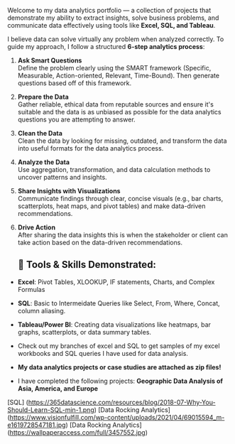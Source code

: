 Welcome to my data analytics portfolio — a collection of projects that demonstrate my ability to extract insights, solve business problems, and communicate data effectively using tools like **Excel, SQL, and Tableau**.

I believe data can solve virtually any problem when analyzed correctly. To guide my approach, I follow a structured **6-step analytics process**:

1. **Ask Smart Questions**  
   Define the problem clearly using the SMART framework (Specific, Measurable, Action-oriented, Relevant, Time-Bound). Then generate questions based off of this framework. 

2. **Prepare the Data**  
   Gather reliable, ethical data from reputable sources and ensure it's suitable and the data is as unbiased as possible for the data analytics questions you are attempting to answer.

3. **Clean the Data**  
   Clean the data by looking for missing, outdated, and transform the data into useful formats for the data analytics process.
   
5. **Analyze the Data**  
   Use aggregation, transformation, and data calculation methods to uncover patterns and insights.

6. **Share Insights with Visualizations**  
   Communicate findings through clear, concise visuals (e.g., bar charts, scatterplots, heat maps, and pivot tables) and make data-driven recommendations.

7. **Drive Action**  
   After sharing the data insights this is when the stakeholder or client can take action based on the data-driven recommendations.

   ## 🔧 Tools & Skills Demonstrated:
- **Excel**: Pivot Tables, XLOOKUP, IF statements, Charts, and Complex Formulas
- **SQL**: Basic to Intermeidate Queries like Select, From, Where, Concat, column aliasing.
- **Tableau/Power BI**: Creating data visualizations like heatmaps, bar graphs, scatterplots, or data summary tables.

- Check out my branches of excel and SQL to get samples of my excel workbooks and SQL queries I have used for data analysis.
- **My data analytics projects or case studies are attached as zip files!**
-    I have completed the following projects: **Geographic Data Analysis of Asia, America, and Europe**

[SQL] (https://365datascience.com/resources/blog/2018-07-Why-You-Should-Learn-SQL-min-1.png)
[Data Rocking Analytics] (https://www.visionfulfill.com/wp-content/uploads/2021/04/69015594_m-e1619728547181.jpg)
[Data Rocking Analytics] (https://wallpaperaccess.com/full/3457552.jpg)
